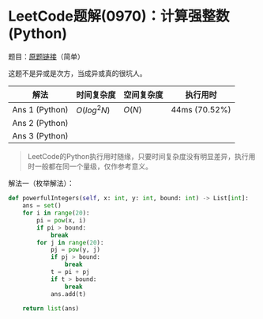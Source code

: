 # LeetCode题解(0970)：计算强整数(Python)

题目：[原题链接](https://leetcode-cn.com/problems/powerful-integers/)（简单）

这题不是异或是次方，当成异或真的很坑人。

| 解法           | 时间复杂度  | 空间复杂度 | 执行用时      |
| -------------- | ----------- | ---------- | ------------- |
| Ans 1 (Python) | $O(log^2N)$ | $O(N)$     | 44ms (70.52%) |
| Ans 2 (Python) |             |            |               |
| Ans 3 (Python) |             |            |               |

>  LeetCode的Python执行用时随缘，只要时间复杂度没有明显差异，执行用时一般都在同一个量级，仅作参考意义。

解法一（枚举解法）：

```python
def powerfulIntegers(self, x: int, y: int, bound: int) -> List[int]:
    ans = set()
    for i in range(20):
        pi = pow(x, i)
        if pi > bound:
            break
        for j in range(20):
            pj = pow(y, j)
            if pj > bound:
                break
            t = pi + pj
            if t > bound:
                break
            ans.add(t)

    return list(ans)
```